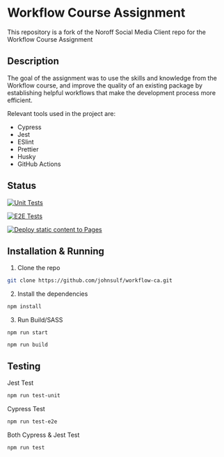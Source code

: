 # Workflow Course Assignment

This repository is a fork of the Noroff Social Media Client repo for the Workflow Course Assignment

## Description

The goal of the assignment was to use the skills and knowledge from the Workflow course, and improve the quality of an existing package by establishing helpful workflows that make the development process more efficient.

Relevant tools used in the project are:

- Cypress
- Jest
- ESlint
- Prettier
- Husky
- GitHub Actions

## Status

[![Unit Tests](https://github.com/johnsulf/workflow-ca/actions/workflows/unit-test.yml/badge.svg)](https://github.com/johnsulf/workflow-ca/actions/workflows/unit-test.yml)

[![E2E Tests](https://github.com/johnsulf/workflow-ca/actions/workflows/e2e-test.yml/badge.svg)](https://github.com/johnsulf/workflow-ca/actions/workflows/e2e-test.yml)

[![Deploy static content to Pages](https://github.com/johnsulf/workflow-ca/actions/workflows/pages.yml/badge.svg)](https://github.com/johnsulf/workflow-ca/actions/workflows/pages.yml)

## Installation & Running

1. Clone the repo

```bash
git clone https://github.com/johnsulf/workflow-ca.git
```

2. Install the dependencies

```bash
npm install
```

3. Run Build/SASS

```bas
npm run start
```

```bas
npm run build
```

## Testing

Jest Test

```bash
npm run test-unit
```

Cypress Test

```bash
npm run test-e2e
```

Both Cypress & Jest Test

```bash
npm run test
```
